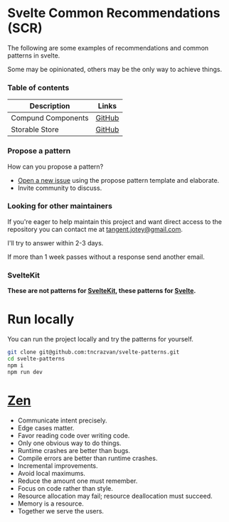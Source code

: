# Svelte Common Recommendations (SCR)

The following are some examples of recommendations and common patterns in svelte.

Some may be opinionated, others may be the only way to achieve things.

### Table of contents

| Description | Links |
|-----|-----|
| Compund Components | [GitHub](./compound-components/README.md) |
| Storable Store | [GitHub](./storable-store/README.md) |

### Propose a pattern

How can you propose a pattern?

- [Open a new issue](https://github.com/tncrazvan/svelte-patterns/issues/new/choose) using the propose pattern template and elaborate.
- Invite community to discuss.

### Looking for other maintainers

If you're eager to help maintain this project and want direct access to the repository you can contact me at [tangent.jotey@gmail.com](tangent.jotey@gmail.com).

I'll try to answer within 2-3 days.

If more than 1 week passes without a response send another email.

### SvelteKit

**These are not patterns for  [SvelteKit](https://kit.svelte.dev/), these patterns for [Svelte](https://svelte.dev/).**

# Run locally

You can run the project locally and try the patterns for yourself.

```sh
git clone git@github.com:tncrazvan/svelte-patterns.git
cd svelte-patterns
npm i
npm run dev
```


# [Zen](https://ziglang.org/documentation/master/#Zen)
- Communicate intent precisely.
- Edge cases matter.
- Favor reading code over writing code.
- Only one obvious way to do things.
- Runtime crashes are better than bugs.
- Compile errors are better than runtime crashes.
- Incremental improvements.
- Avoid local maximums.
- Reduce the amount one must remember.
- Focus on code rather than style.
- Resource allocation may fail; resource deallocation must succeed.
- Memory is a resource.
- Together we serve the users.
